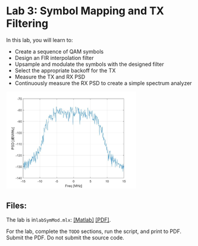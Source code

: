 # Lab 3: Symbol Mapping and TX Filtering

In this lab, you will learn to:
 
* Create a sequence of QAM symbols
* Design an FIR interpolation filter
* Upsample and modulate the symbols with the designed filter
* Select the appropriate backoff for the TX
* Measure the TX and RX PSD
* Continuously measure the RX PSD to create a simple spectrum analyzer

<img src="psd.jpg" alt="Received PSD" width="350">

## Files:  

The lab is in`labSymMod.mlx`:  [[Matlab]](./labSymMod.mlx) [[PDF]](./labSymMod.pdf).

For the lab, complete the `TODO` sections, run the script, and print to PDF.
Submit the PDF.  Do not submit the source code.
